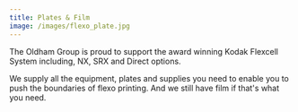 ```yaml
---
title: Plates & Film
image: /images/flexo_plate.jpg
---
```


<!-- split -->
The Oldham Group is proud to support the award winning Kodak Flexcell System including, NX, SRX and Direct options.  

We supply all the equipment, plates and supplies you need to enable you to push the boundaries of flexo printing. And we still have film if that's what you need.
